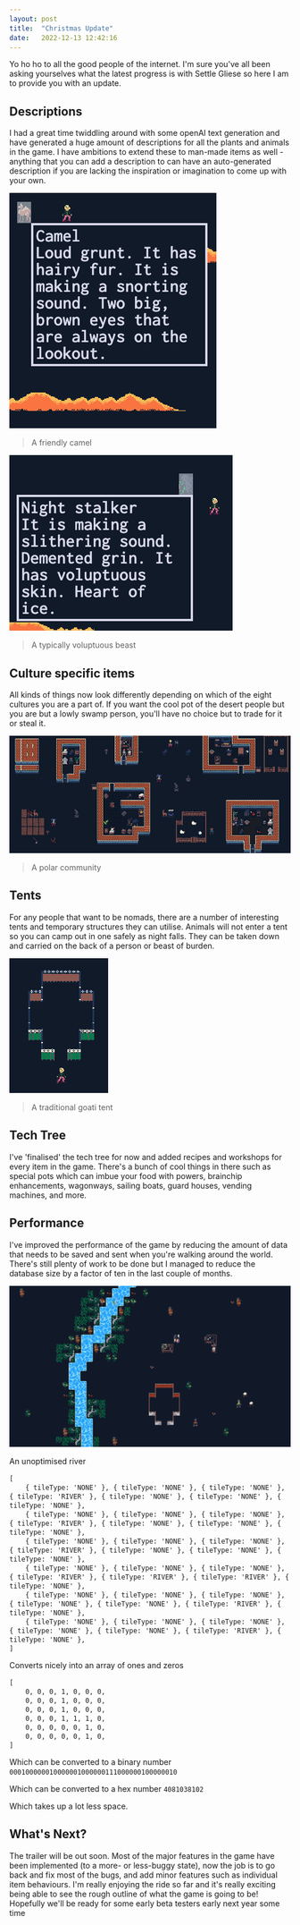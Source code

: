 ```yaml
---
layout: post
title:  "Christmas Update"
date:   2022-12-13 12:42:16
---
```


Yo ho ho to all the good people of the internet. I'm sure you've all been asking yourselves what the latest progress is with Settle Gliese so here I am to provide you with an update.

## Descriptions

I had a great time twiddling around with some openAI text generation and have generated a huge amount of descriptions for all the plants and animals in the game. I have ambitions to extend these to man-made items as well - anything that you can add a description to can have an auto-generated description if you are lacking the inspiration or imagination to come up with your own.

<img src="/images/camel.png" />

> A friendly camel

<img src="/images/night-stalker.png" />

> A typically voluptuous beast

## Culture specific items

All kinds of things now look differently depending on which of the eight cultures you are a part of. If you want the cool pot of the desert people but you are but a lowly swamp person, you'll have no choice but to trade for it or steal it.

<img src="/images/polar-community.png" />

> A polar community

## Tents

For any people that want to be nomads, there are a number of interesting tents and temporary structures they can utilise. Animals will not enter a tent so you can camp out in one safely as night falls. They can be taken down and carried on the back of a person or beast of burden.

<img src="/images/tent.png" />

> A traditional goati tent

## Tech Tree

I've 'finalised' the tech tree for now and added recipes and workshops for every item in the game. There's a bunch of cool things in there such as special pots which can imbue your food with powers, brainchip enhancements, wagonways, sailing boats, guard houses, vending machines, and more.

## Performance

I've improved the performance of the game by reducing the amount of data that needs to be saved and sent when you're walking around the world. There's still plenty of work to be done but I managed to reduce the database size by a factor of ten in the last couple of months.

<img src="/images/riverside.png" />

An unoptimised river 

```
[
    { tileType: 'NONE' }, { tileType: 'NONE' }, { tileType: 'NONE' }, { tileType: 'RIVER' }, { tileType: 'NONE' }, { tileType: 'NONE' }, { tileType: 'NONE' },
    { tileType: 'NONE' }, { tileType: 'NONE' }, { tileType: 'NONE' }, { tileType: 'RIVER' }, { tileType: 'NONE' }, { tileType: 'NONE' }, { tileType: 'NONE' },
    { tileType: 'NONE' }, { tileType: 'NONE' }, { tileType: 'NONE' }, { tileType: 'RIVER' }, { tileType: 'NONE' }, { tileType: 'NONE' }, { tileType: 'NONE' },
    { tileType: 'NONE' }, { tileType: 'NONE' }, { tileType: 'NONE' }, { tileType: 'RIVER' }, { tileType: 'RIVER' }, { tileType: 'RIVER' }, { tileType: 'NONE' },
    { tileType: 'NONE' }, { tileType: 'NONE' }, { tileType: 'NONE' }, { tileType: 'NONE' }, { tileType: 'NONE' }, { tileType: 'RIVER' }, { tileType: 'NONE' },
    { tileType: 'NONE' }, { tileType: 'NONE' }, { tileType: 'NONE' }, { tileType: 'NONE' }, { tileType: 'NONE' }, { tileType: 'RIVER' }, { tileType: 'NONE' },
]
```

Converts nicely into an array of ones and zeros

```
[
    0, 0, 0, 1, 0, 0, 0,
    0, 0, 0, 1, 0, 0, 0,
    0, 0, 0, 1, 0, 0, 0,
    0, 0, 0, 1, 1, 1, 0,
    0, 0, 0, 0, 0, 1, 0,
    0, 0, 0, 0, 0, 1, 0,
]
```

Which can be converted to a binary number `000100000010000001000000111000000100000010`

Which can be converted to a hex number `4081038102`

Which takes up a lot less space.

## What's Next?

The trailer will be out soon. Most of the major features in the game have been implemented (to a more- or less-buggy state), now the job is to go back and fix most of the bugs, and add minor features such as individual item behaviours. I'm really enjoying the ride so far and it's really exciting being able to see the rough outline of what the game is going to be! Hopefully we'll be ready for some early beta testers early next year some time
